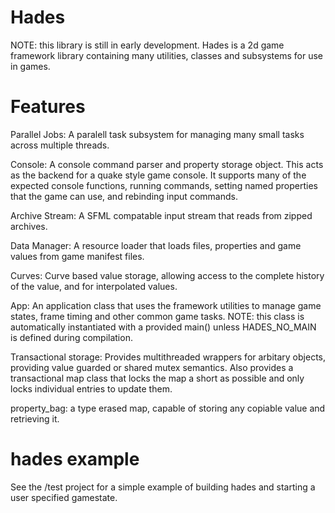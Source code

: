 # Hades

NOTE: this library is still in early development.
Hades is a 2d game framework library containing many utilities, classes and subsystems for use in games.

# Features
Parallel Jobs:
A paralell task subsystem for managing many small tasks across multiple threads.

Console:
A console command parser and property storage object. This acts as the backend for a quake style game console. 
It supports many of the expected console functions, running commands, setting named properties that the game can use,
and rebinding input commands.

Archive Stream:
A SFML compatable input stream that reads from zipped archives.

Data Manager:
A resource loader that loads files, properties and game values from game manifest files.

Curves:
Curve based value storage, allowing access to the complete history of the value, and for interpolated values.

App:
An application class that uses the framework utilities to manage game states, frame timing and other common game tasks.
NOTE: this class is automatically instantiated with a provided main() unless HADES_NO_MAIN is defined during compilation.

Transactional storage:
Provides multithreaded wrappers for arbitary objects, providing value guarded or shared mutex semantics.
Also provides a transactional map class that locks the map a short as possible and only locks individual entries to update them.

property_bag: 
a type erased map, capable of storing any copiable value and retrieving it.

# hades example

See the /test project for a simple example of building hades and starting a user specified gamestate.
